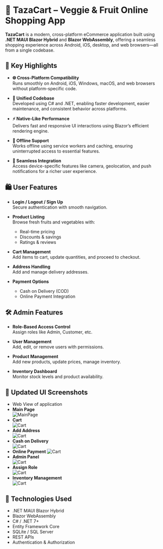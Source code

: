 # 🛒 TazaCart – Veggie & Fruit Online Shopping App

**TazaCart** is a modern, cross-platform eCommerce application built using **.NET MAUI Blazor Hybrid** and **Blazor WebAssembly**, offering a seamless shopping experience across Android, iOS, desktop, and web browsers—all from a single codebase.

## 🚀 Key Highlights

- **🌐 Cross-Platform Compatibility**  
  Runs smoothly on Android, iOS, Windows, macOS, and web browsers without platform-specific code.

- **🧠 Unified Codebase**  
  Developed using C# and .NET, enabling faster development, easier maintenance, and consistent behavior across platforms.

- **⚡ Native-Like Performance**  
  Delivers fast and responsive UI interactions using Blazor’s efficient rendering engine.

- **📴 Offline Support**  
  Works offline using service workers and caching, ensuring uninterrupted access to essential features.

- **🔌 Seamless Integration**  
  Access device-specific features like camera, geolocation, and push notifications for a richer user experience.

## 🛍️ User Features

- **Login / Logout / Sign Up**  
  Secure authentication with smooth navigation.

- **Product Listing**  
  Browse fresh fruits and vegetables with:
  - Real-time pricing
  - Discounts & savings
  - Ratings & reviews

- **Cart Management**  
  Add items to cart, update quantities, and proceed to checkout.

- **Address Handling**  
  Add and manage delivery addresses.

- **Payment Options**  
  - Cash on Delivery (COD)  
  - Online Payment Integration

## 🛠️ Admin Features

- **Role-Based Access Control**  
  Assign roles like Admin, Customer, etc.

- **User Management**  
  Add, edit, or remove users with permissions.

- **Product Management**  
  Add new products, update prices, manage inventory.

- **Inventory Dashboard**  
  Monitor stock levels and product availability.

## 📸 Updated UI Screenshots
- Web View of application
- **Main Page**  
![MainPage](https://github.com/user-attachments/assets/f02f7b08-9eee-4d0c-94ab-8aef88b9f43c)
- **Cart**  
![Cart](https://github.com/user-attachments/assets/17717232-4c9f-4c1e-971a-8c411b3ac565)
- **Add Address**  
![Cart](https://github.com/user-attachments/assets/b8504a7b-0c85-49d8-baa6-e9685ddd1b3a)
- **Cash on Delivery**  
![Cart](https://github.com/user-attachments/assets/410c7904-8b54-4485-be9e-e8006f6852f8)
- **Online Payment** 
![Cart](https://github.com/user-attachments/assets/0020d3e8-bedc-4f7b-8c7e-c75565a140fa)
- **Admin Panel**  
![Cart](https://github.com/user-attachments/assets/e30526ee-4cd4-49e1-a64a-2d1804cb61eb)
- **Assign Role**  
![Cart](https://github.com/user-attachments/assets/89706804-3252-4753-851f-d1ce169dbfe8)
- **Inventory Management**  
![Cart](https://github.com/user-attachments/assets/a6adaff1-7776-4e29-8460-ae5b260604ba)

## 🧰 Technologies Used

- .NET MAUI Blazor Hybrid
- Blazor WebAssembly
- C# / .NET 7+
- Entity Framework Core
- SQLite / SQL Server
- REST APIs
- Authentication & Authorization

